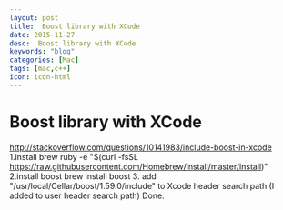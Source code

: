 ```yaml
---
layout: post
title:  Boost library with XCode
date: 2015-11-27
desc:  Boost library with XCode
keywords: "blog"
categories: [Mac]
tags: [mac,c++]
icon: icon-html
---
```


# Boost library with XCode

http://stackoverflow.com/questions/10141983/include-boost-in-xcode 1.install brew ruby -e "$(curl -fsSL https://raw.githubusercontent.com/Homebrew/install/master/install)" 2.install boost brew install boost 3\. add "/usr/local/Cellar/boost/1.59.0/include" to Xcode header search path (I added to user header search path) Done.
